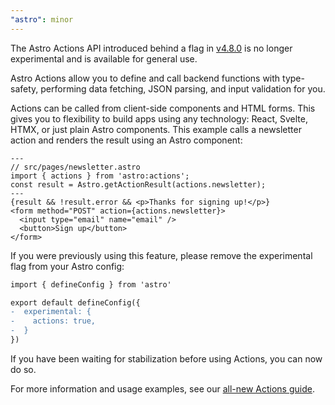 ```yaml
---
"astro": minor
---
```


The Astro Actions API introduced behind a flag in [v4.8.0](https://github.com/withastro/astro/blob/main/packages/astro/CHANGELOG.md#480) is no longer experimental and is available for general use.

Astro Actions allow you to define and call backend functions with type-safety, performing data fetching, JSON parsing, and input validation for you.

Actions can be called from client-side components and HTML forms. This gives you to flexibility to build apps using any technology: React, Svelte, HTMX, or just plain Astro components. This example calls a newsletter action and renders the result using an Astro component:

```astro
---
// src/pages/newsletter.astro
import { actions } from 'astro:actions';
const result = Astro.getActionResult(actions.newsletter);
---
{result && !result.error && <p>Thanks for signing up!</p>}
<form method="POST" action={actions.newsletter}>
  <input type="email" name="email" />
  <button>Sign up</button>
</form>
```

If you were previously using this feature, please remove the experimental flag from your Astro config:

```diff
import { defineConfig } from 'astro'

export default defineConfig({
-  experimental: {
-    actions: true,
-  }
})
```

If you have been waiting for stabilization before using Actions, you can now do so.

For more information and usage examples, see our [all-new Actions guide](https://docs.astro.build/en/guides/actions).

